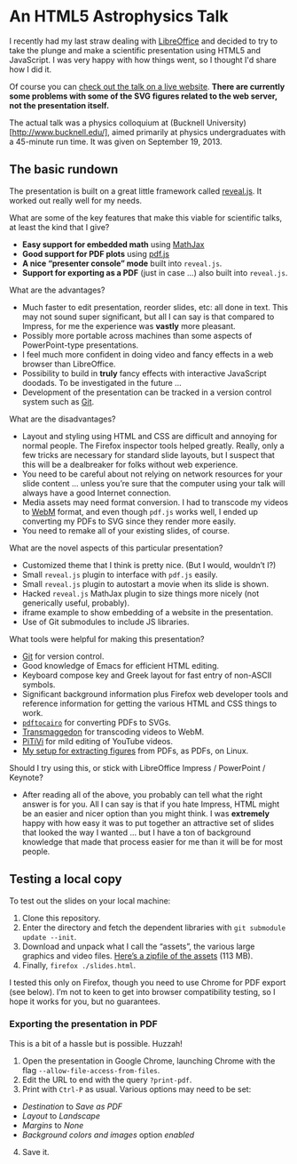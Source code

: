 # An HTML5 Astrophysics Talk

I recently had my last straw dealing with
[LibreOffice](http://libreoffice.org/) and decided to try to take the plunge
and make a scientific presentation using HTML5 and JavaScript. I was very
happy with how things went, so I thought I'd share how I did it.

Of course you can [check out the talk on a live
website](http://www.cfa.harvard.edu/~pwilliam/htmltalk/). **There are
currently some problems with some of the SVG figures related to the web
server, not the presentation itself.**

The actual talk was a physics colloquium at (Bucknell
University)[http://www.bucknell.edu/], aimed primarily at physics
undergraduates with a 45-minute run time. It was given on September 19, 2013.

## The basic rundown

The presentation is built on a great little framework called
[reveal.js](http://lab.hakim.se/reveal-js/). It worked out really well for
my needs.

What are some of the key features that make this viable for scientific
talks, at least the kind that I give?

* **Easy support for embedded math** using [MathJax](http://www.mathjax.org/)
* **Good support for PDF plots** using
  [pdf.js](http://mozilla.github.io/pdf.js/)
* **A nice “presenter console” mode** built into ``reveal.js``.
* **Support for exporting as a PDF** (just in case …) also built
  into ``reveal.js``.

What are the advantages?

* Much faster to edit presentation, reorder slides, etc: all done in text. This
  may not sound super significant, but all I can say is that compared to Impress,
  for me the experience was **vastly** more pleasant.
* Possibly more portable across machines than some aspects of PowerPoint-type
  presentations.
* I feel much more confident in doing video and fancy effects in a web
  browser than LibreOffice.
* Possibility to build in **truly** fancy effects with interactive
  JavaScript doodads. To be investigated in the future …
* Development of the presentation can be tracked in a version control
  system such as [Git](http://git-scm.com/).

What are the disadvantages?

* Layout and styling using HTML and CSS are difficult and annoying for normal
  people. The Firefox inspector tools helped greatly. Really, only a few
  tricks are necessary for standard slide layouts, but I suspect that this
  will be a dealbreaker for folks without web experience.
* You need to be careful about not relying on network resources for your
  slide content … unless you’re sure that the computer using your talk will
  always have a good Internet connection.
* Media assets may need format conversion. I had to transcode my videos to
  [WebM](http://www.webmproject.org/) format, and even though ``pdf.js``
  works well, I ended up converting my PDFs to SVG since they render more
  easily.
* You need to remake all of your existing slides, of course.

What are the novel aspects of this particular presentation?

* Customized theme that I think is pretty nice. (But I would, wouldn’t I?)
* Small ``reveal.js`` plugin to interface with ``pdf.js`` easily.
* Small ``reveal.js`` plugin to autostart a movie when its slide is shown.
* Hacked ``reveal.js`` MathJax plugin to size things more nicely (not
  generically useful, probably).
* iframe example to show embedding of a website in the presentation.
* Use of Git submodules to include JS libraries.

What tools were helpful for making this presentation?

* [Git](http://git-scm.com/) for version control.
* Good knowledge of Emacs for efficient HTML editing.
* Keyboard compose key and Greek layout for fast entry of non-ASCII symbols.
* Significant background information plus Firefox web developer tools and
  reference information for getting the various HTML and CSS things to work.
* [``pdftocairo``](http://poppler.freedesktop.org/) for converting PDFs to SVGs.
* [Transmaggedon](http://www.linuxrising.org/) for transcoding videos to WebM.
* [PiTiVi](http://www.pitivi.org/) for mild editing of YouTube videos.
* [My setup for extracting
  figures](http://newton.cx/~peter/2012/10/extracting-pdf-figures-as-pdfs-in-linux/)
  from PDFs, as PDFs, on Linux.

Should I try using this, or stick with LibreOffice Impress / PowerPoint / Keynote?

* After reading all of the above, you probably can tell what the right
  answer is for you. All I can say is that if you hate Impress, HTML might
  be an easier and nicer option than you might think. I was **extremely**
  happy with how easy it was to put together an attractive set of slides
  that looked the way I wanted … but I have a ton of background knowledge
  that made that process easier for me than it will be for most people.

## Testing a local copy

To test out the slides on your local machine:

1. Clone this repository.
2. Enter the directory and fetch the dependent libraries
   with ``git submodule update --init``.
3. Download and unpack what I call the “assets”, the various large graphics
  and video files. [Here’s a zipfile of the
  assets](https://www.cfa.harvard.edu/~pwilliam/htmltalk/htmltalk-assets.zip)
  (113 MB).
4. Finally, ``firefox ./slides.html``.

I tested this only on Firefox, though you need to use Chrome for PDF export
(see below). I’m not to keen to get into browser compatibility testing, so I
hope it works for you, but no guarantees.

### Exporting the presentation in PDF

This is a bit of a hassle but is possible. Huzzah!

1. Open the presentation in Google Chrome, launching Chrome with
   the flag ``--allow-file-access-from-files``.
2. Edit the URL to end with the query ``?print-pdf``.
3. Print with ``Ctrl-P`` as usual. Various options may need to be set:
  - *Destination* to *Save as PDF*
  - *Layout* to *Landscape*
  - *Margins* to *None*
  - *Background colors and images* option *enabled*
4. Save it.
